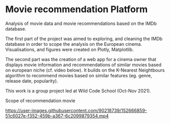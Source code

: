 # Movie recommendation Platform

Analysis of movie data and movie recommendations based on the IMDb database.

The first part of the project was aimed to exploring, and cleaning the IMDb database in order to scope the analysis on the European cinema.
Visualisations, and figures were created on Plotly, Matplotlib.

The second part was the creation of a web app for a cinema owner that displays movie information and recommendations of similar movies based on
european niche (cf. video below). It builds on the K-Nearest Neightbours algorithm to recommend movies based on similar features (eg. genre, release date, popularity).

This work is a group project led at Wild Code School (Oct-Nov 2021).


Scope of recommendation movie

https://user-images.githubusercontent.com/90218739/152666859-51c6027e-f352-459b-a367-6c2099879354.mp4

